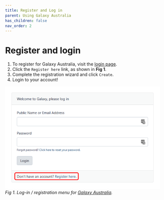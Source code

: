 ```yaml
---
title: Register and Log in
parent: Using Galaxy Australia
has_children: false
nav_order: 2
---
```


# Register and login

1. To register for Galaxy Australia, visit the [login page](https://usegalaxy.org.au/login).
2. Click the ```Register here``` link, as shown in **Fig 1**.
3. Complete the registration wizard and click ```Create```.
4. Login to your account!

![](../genome_assembly/images/1_register.png)
*Fig 1. Log-in / registration menu for [Galaxy Australia](https://usegalaxy.org.au/).*
